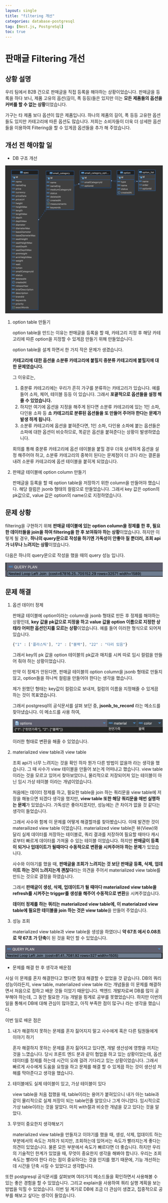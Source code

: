 ```yaml
---
layout: single
title: "filtering 개선"
categories: database-postgresql
tag: [Nest.js, PostgreSql]
toc: true
---
```


# 판매글 Filtering 개선

## 상황 설명

우리 팀에서 B2B 건으로 판매글을 직접 등록을 해야하는 상황이었습니다. 판매글을 등록을 하다 보니, 제품 고유의 옵션(길이, 폭 등등)들은 있지만 이는 **모든 제품들의 옵션을 커버를 할 수 없는 상황**이었습니다.

가구는 타 제품 보다 옵션이 많은 제품입니다. 하나의 제품의 길이, 폭 등등 고유한 옵션들도 있지만 카테고리에 따른 옵션도 많습니다. 저희는 소비자들이 더욱 더 상세한 옵션들을 이용하여 Filtering을 할 수 있게끔 옵션들을 추가 해 주었습니다.

## 개선 전 해야할 일

- DB 구조 개선

<img src="/assets/images/db1.png">

1. option table 만들기

   option table을 만드는 이유는 판매글을 등록을 할 때, 카테고리 지정 후 해당 카테고리에 따른 option을 지정할 수 있게끔 만들기 위해 만들었습니다.

   option table을 설계 하면서 한 가지 작은 문제가 생겼습니다.

   **카테고리에 대한 옵션을 소분류 카테고리에 붙힐지 중분류 카테고리에 붙힐지에 대한 문제였습니다.**

   그 이유로는,

   1. 중분류 카테고리에는 우리가 흔히 가구를 분류하는 카테고리가 있습니다. 예를 들어 소파, 체어, 테이블 등등 이 있습니다. 그래서 **포괄적으로 옵션들을 설정 해줄 수 있었습니다.**
   2. 하지만 여기에 옵션을 지정을 해주게 된다면 소분류 카테고리에 있는 1인 소파, 다인용 소파 등 **소 카테고리로 분류된 옵션들을 또 만들어 주어야 한다는 문제가 발생 하게 됩니다.**
   3. 소분류 카테고리에 옵션을 붙혀준다면, 1인 소파, 다인용 소파에 붙는 옵션들은 소파에 대한 옵션이 비슷하므로, 똑같은 옵션을 붙혀준다는 상황이 발생하였습니다.

   회의를 통해 중분류 카테고리에 옵션 테이블을 붙힐 경우 더욱 상세하게 옵션을 설정 해주어야 하고, 소분류 카테고리의 중복이 된다는 문제점이 더 크다 라는 결론을 내려 소분류 카테고리에 옵션 테이블을 붙히게 되었습니다.

2. 판매글 테이블에 option column 만들기

   판매글을 등록을 할 때 option table을 저장하기 위한 column을 만들어야 했습니다. 해당 컬럼은 jsonb 형태의 컬럼으로 만들었습니다. 그래서 key 값은 option의 pk값으로, value 값은 option의 name으로 지정하였습니다.

## 문제 상황

filtering을 구현하기 위해 **판매글 테이블에 있는 option column을 정제를 한 후, 필요한 데이터들을 join을 하여 filtering을 한 후 보여줘야 하는 상황**이었습니다. 하지만 이렇게 될 경우, **하나의 query문으로 작성을 하기엔 가독성이 안좋아 질 뿐더러, 조회 api가 너무나 느려지는 상황**이었습니다.

다음은 하나의 query문으로 작성을 했을 때의 query 성능 입니다.

<img src="/assets/images/query3.png">

## 문제 해결

1. 옵션 데이터 정제

   판매글 테이블에 option이라는 column을 jsonb 형태로 만든 후 정제를 해야하는 상황인데, **key 값을 pk값으로 지정을 하고 value 값을 option 이름으로 지정한 상태라 어떠한 옵션인지를 모르는 상황**이었습니다.
   예를 들어 이러한 형식으로 되어져 있습니다.

   ```jsx
   {"1" : ['플라스틱'], "2" : ["블랙"], "22" : "다리 있음"}
   ```

   그래서 key의 pk 값을 option 테이블의 pk값과 매치를 시켜 따로 임시 컬럼을 만들어 줘야 하는 상황이었습니다.

   만약 이 정제가 안된다면, 판매글 테이블의 option column을 jsonb 형태로 만들지 않고, option들을 하나씩 컬럼을 만들어야 한다는 생각을 했습니다.

   제가 원했던 형태는 key값이 컬럼으로 보내져, 컬럼의 이름을 지정해줄 수 있게끔 하는 것이 목표였습니다.

   그래서 postgresql의 공식문서를 살펴 보던 중, **jsonb_to_record** 라는 메소드를 찾아냈습니다. 이 메소드를 사용 하여,

   <img src="/assets/images/query2.png">

   이러한 형태로 변환을 해줄 수 있었습니다.

2. materialized view table과 view table

   조회 api가 너무 느려지는 것을 확인 하자 뭔가 다른 방법이 없을까 라는 생각을 했습니다. 그 때 사수가 view 테이블을 만들어 보는게 어떠냐고 했습니다. view table 이라는 것을 모르고 있어서 찾아보았더니, 물리적으로 저장되어져 있는 테이블이 아닌 임시 가상 테이블 이라는 개념이었습니다.

   처음에는 데이터 정제를 하고, 필요한 table을 join 하는 쿼리문을 view table에 저장을 해놓으면 되겠다 생각을 했지만, **view table 또한 해당 쿼리문을 매번 실행하는 문제**가 있었습니다. 가독성은 좋아지겠지만, 성능에는 큰 차이가 없을 것 같다는 생각이 들었습니다.

   그래서 사수와 함께 이 문제를 어떻게 해결할까를 찾아봤습니다. 이때 발견한 것이 materailized view table 이었습니다. materialized view table은 뷰(View)와 달리 실제 데이터를 저장하는 테이블로, 쿼리 결과를 저장하여 필요할 때마다 캐시로부터 빠르게 데이터를 가져올 수 있는 테이블 이었습니다. 하지만 **판매글이 등록이 되거나 업데이트가 될때마다 수동적으로 변환을 시켜주어야 하는 문제**가 있었습니다.

   사수와 이야기를 했을 때, **판매글을 조회가 느려지는 것 보단 판매글 등록, 삭제, 업데이트 하는 것이 느려지는게 괜찮다**라는 의견을 주어서 materialized view table를 만드는 것으로 결정을 하였습니다.

   그래서 **판매글이 생성, 삭제, 업데이트가 될 때마다 materialized view table을 refresh를 시켜주는 trigger를 생성을 해주어 수동적으로 변환**을 시켜주었습니다.

   **데이터 정제를 하는 쿼리는 materialized view table에, 이 materialzed view table에 필요한 테이블을 join 하는 것은 view table**을 만들어 주었습니다.

3. 성능 조회

   materialized view table과 view table을 생성을 하였더니 **약 67초 에서 0.08초로 약 67초 가 단축**이 된 것을 확인 할 수 있었습니다.

<img src="/assets/images/query1.png">

- 문제를 해결 한 후 생각과 배운점

사실 이 문제를 혼자 해결한다고 했다면 절대 해결할 수 없었을 것 같습니다. DB의 쿼리 성능이라든지, view table, materialized view table 라는 개념들을 이 문제를 해결하면서 처음으로 접하고 배운 것들 이었기 때문입니다. 백엔드 개발자로써 DB를 많이 공부해야 하는데, 그 동안 필요한 기능 개발을 핑계로 공부를 못했었습니다. 하지만 이번의 일을 통해서 DB에 대해 관심이 많아졌고, 아직 부족한 점이 많구나 라는 생각을 했습니다.

이번 일로 배운 점은

1. 내가 해결하지 못하는 문제를 혼자 짊어지지 말고 사수에게 혹은 다른 팀원들에게 이야기 하기

   혼자 해결하지 못하는 문제를 혼자 짊어지고 있다면, 개발 생산성에 영향을 끼치는 것을 느꼈습니다. 당시 프론트 엔드 분과 같이 협업을 하고 있는 상황이었는데, 옵션 데이터를 정제를 하는데 시간이 오래 걸려 기다리고 있는 상황이었습니다. 그래서 빠르게 사수에게 도움을 요청을 하고 문제를 해결 할 수 있게끔 하는 것이 생산성 저해를 막아준다고 생각을 했습니다.

2. 테이블에도 실제 테이블이 있고, 가상 테이블이 있다

   view table을 처음 접했을 때, table이라는 용어가 붙혀있으니 내가 아는 table과 같이 물리적으로 실제 저장이 되는 table인줄 알았으나 그게 아니었다. 임시적으로 가상 table이라는 것을 알았다. 마치 with절과 비슷한 개념을 갖고 있다는 것을 알았다.

3. 무엇이 중요한지 생각해보기

   materialized view table을 만들자고 이야기를 했을 때, 생성, 삭제, 업데이트 하는 부분에서의 속도는 저하가 되지만, 조회하는데 있어서는 속도가 빨라지는게 좋다는 의견이 있었습니다. 물론 모든 부분에서 속도가 빠르다면 더 좋습니다. 하지만 우리의 기술적인 한계가 있었을 때, 무엇이 중요한지 생각을 해봐야 합니다. 우리는 조회 속도는 빨라야 한다 라는 점이 중요하다는 것을 인지를 했기 때문에, 기능 개선하는데 시간을 단축 시킬 수 있었다고 생각합니다.

또한 postgresql 공식문서를 살펴보며 여러가지 메소드들을 확인하면서 사용해볼 수 있는 좋은 경험을 할 수 있었습니다. 그리고 explain을 사용하여 쿼리 실행 계획을 보는 방법을 익힐 수 있었습니다. 이번 일 계기로 DB에 조금 더 관심이 생겼고, 집중적으로 공부를 해보고 싶다는 생각이 들었습니다.
